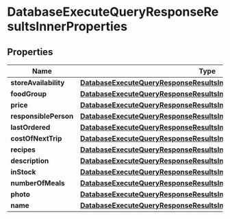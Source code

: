 

# DatabaseExecuteQueryResponseResultsInnerProperties


## Properties

| Name | Type | Description | Notes |
|------------ | ------------- | ------------- | -------------|
|**storeAvailability** | [**DatabaseExecuteQueryResponseResultsInnerPropertiesStoreAvailability**](DatabaseExecuteQueryResponseResultsInnerPropertiesStoreAvailability.md) |  |  [optional] |
|**foodGroup** | [**DatabaseExecuteQueryResponseResultsInnerPropertiesFoodGroup**](DatabaseExecuteQueryResponseResultsInnerPropertiesFoodGroup.md) |  |  [optional] |
|**price** | [**DatabaseExecuteQueryResponseResultsInnerPropertiesPrice**](DatabaseExecuteQueryResponseResultsInnerPropertiesPrice.md) |  |  [optional] |
|**responsiblePerson** | [**DatabaseExecuteQueryResponseResultsInnerPropertiesResponsiblePerson**](DatabaseExecuteQueryResponseResultsInnerPropertiesResponsiblePerson.md) |  |  [optional] |
|**lastOrdered** | [**DatabaseExecuteQueryResponseResultsInnerPropertiesLastOrdered**](DatabaseExecuteQueryResponseResultsInnerPropertiesLastOrdered.md) |  |  [optional] |
|**costOfNextTrip** | [**DatabaseExecuteQueryResponseResultsInnerPropertiesCostOfNextTrip**](DatabaseExecuteQueryResponseResultsInnerPropertiesCostOfNextTrip.md) |  |  [optional] |
|**recipes** | [**DatabaseExecuteQueryResponseResultsInnerPropertiesRecipes**](DatabaseExecuteQueryResponseResultsInnerPropertiesRecipes.md) |  |  [optional] |
|**description** | [**DatabaseExecuteQueryResponseResultsInnerPropertiesDescription**](DatabaseExecuteQueryResponseResultsInnerPropertiesDescription.md) |  |  [optional] |
|**inStock** | [**DatabaseExecuteQueryResponseResultsInnerPropertiesInStock**](DatabaseExecuteQueryResponseResultsInnerPropertiesInStock.md) |  |  [optional] |
|**numberOfMeals** | [**DatabaseExecuteQueryResponseResultsInnerPropertiesNumberOfMeals**](DatabaseExecuteQueryResponseResultsInnerPropertiesNumberOfMeals.md) |  |  [optional] |
|**photo** | [**DatabaseExecuteQueryResponseResultsInnerPropertiesPhoto**](DatabaseExecuteQueryResponseResultsInnerPropertiesPhoto.md) |  |  [optional] |
|**name** | [**DatabaseExecuteQueryResponseResultsInnerPropertiesName**](DatabaseExecuteQueryResponseResultsInnerPropertiesName.md) |  |  [optional] |



